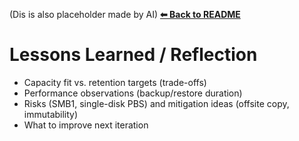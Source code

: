 (Dis is also placeholder made by AI)
**[⬅ Back to README](/README.md)**

# Lessons Learned / Reflection

- Capacity fit vs. retention targets (trade-offs)
- Performance observations (backup/restore duration)
- Risks (SMB1, single-disk PBS) and mitigation ideas (offsite copy, immutability)
- What to improve next iteration

